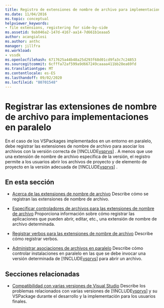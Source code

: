 ```yaml
---
title: Registro de extensiones de nombre de archivo para implementaciones en paralelo | Microsoft Docs
ms.date: 11/04/2016
ms.topic: conceptual
helpviewer_keywords:
- file extensions, registering for side-by-side
ms.assetid: 9ab046a2-147d-4167-aa14-7d661b1eaaa5
author: acangialosi
ms.author: anthc
manager: jillfra
ms.workload:
- vssdk
ms.openlocfilehash: 6717625a44b48a25d293f68d01cd9fa3c7c24853
ms.sourcegitcommit: 6cfffa72af599a9d667249caaaa411bb28ea69fd
ms.translationtype: MT
ms.contentlocale: es-ES
ms.lasthandoff: 09/02/2020
ms.locfileid: "80701548"
---
```

# <a name="register-file-name-extensions-for-side-by-side-deployments"></a>Registrar las extensiones de nombre de archivo para implementaciones en paralelo
En el caso de los VSPackages implementados en un entorno en paralelo, debe registrar las extensiones de nombre de archivo para asociar los archivos con la versión correcta de [!INCLUDE[vsprvs](../code-quality/includes/vsprvs_md.md)] . A menos que use una extensión de nombre de archivo específica de la versión, el registro permite a los usuarios abrir los archivos de proyecto y de elemento de proyecto en la versión adecuada de [!INCLUDE[vsprvs](../code-quality/includes/vsprvs_md.md)] .

## <a name="in-this-section"></a>En esta sección
- [Acerca de las extensiones de nombre de archivo](../extensibility/about-file-name-extensions.md) Describe cómo se registran las extensiones de nombre de archivo.

- [Especificar controladores de archivos para las extensiones de nombre de archivo](../extensibility/specifying-file-handlers-for-file-name-extensions.md) Proporciona información sobre cómo registrar las aplicaciones que pueden abrir, editar, etc., una extensión de nombre de archivo determinada.

- [Registrar verbos para las extensiones de nombre de archivo](../extensibility/registering-verbs-for-file-name-extensions.md) Describe cómo registrar verbos.

- [Administrar asociaciones de archivos en paralelo](../extensibility/managing-side-by-side-file-associations.md) Describe cómo controlar instalaciones en paralelo en las que se debe invocar una versión determinada de [!INCLUDE[vsprvs](../code-quality/includes/vsprvs_md.md)] para abrir un archivo.

## <a name="related-sections"></a>Secciones relacionadas
- [Compatibilidad con varias versiones de Visual Studio](../extensibility/supporting-multiple-versions-of-visual-studio.md) Describe los problemas relacionados con varias versiones de [!INCLUDE[vsprvs](../code-quality/includes/vsprvs_md.md)] y su VSPackage durante el desarrollo y la implementación para los usuarios finales.
